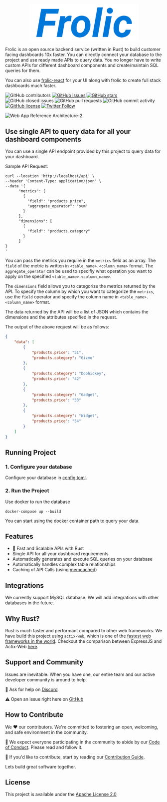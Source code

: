 
<p align="center">
<a href="">
  <img src="static/Frolic Icon.png" alt="Frolic Logo" width="350">
</a>
</p>

Frolic is an open source backend service (written in Rust) to build customer facing dashboards 10x faster. You can directly connect your database to the project and use ready made APIs to query data. You no longer have to write custom APIs for different dashboard components and create/maintain SQL queries for them.

You can also use [frolic-react](https://github.com/frolicorg/frolic-react) for your UI along with frolic to create full stack dashboards much faster.

![GitHub contributors](https://img.shields.io/github/contributors/FrolicOrg/Frolic)
[![GitHub issues](https://img.shields.io/github/issues/FrolicOrg/Frolic)](https://github.com/FrolicOrg/Frolic/issues)
[![GitHub stars](https://img.shields.io/github/stars/FrolicOrg/Frolic)](https://github.com/FrolicOrg/Frolic/stargazers)
![GitHub closed issues](https://img.shields.io/github/issues-closed/FrolicOrg/Frolic)
![GitHub pull requests](https://img.shields.io/github/issues-pr-raw/FrolicOrg/Frolic)
![GitHub commit activity](https://img.shields.io/github/commit-activity/m/FrolicOrg/Frolic)
[![GitHub license](https://img.shields.io/github/license/FrolicOrg/Frolic)](https://github.com/FrolicOrg/Frolic)
[![Twitter Follow](https://img.shields.io/twitter/follow/FrolicOrg?style=social)](https://twitter.com/FrolicOrg)
<!-- 
![GitHub release (latest by date)](https://img.shields.io/github/v/release/FrolicOrg/Frolic) 
![Docker Cloud Build Status](https://img.shields.io/docker/cloud/build/tooljet/tooljet-ce)
-->

![Web App Reference Architecture-2](https://github.com/frolicorg/frolic/assets/15258498/9c0d540e-fdd5-4968-8c6e-ff41a655c873)


## Use single API to query data for all your dashboard components

You can use a single API endpoint provided by this project to query data for your dashboard. 

Sample API Request: 

```curl
curl --location 'http://localhost/api' \
--header 'Content-Type: application/json' \
--data '{
      "metrics": [
        {
          "field": "products.price",
          "aggregate_operator": "sum"
        }
      ],
      "dimensions": [
        {
          "field": "products.category"
        }
      ]
}
'
```

You can pass the metrics you require in the `metrics` field as an array. The `field` of the metric is written in `<table_name>.<column_name>` format. The `aggregate_operator` can be used to specifiy what operation you want to apply on the specified `<table_name>.<column_name>`. 

The `dimensions` field allows you to categorize the metrics returned by the API. To specify the column by which you want to categorize the `metrics`, use the `field` operator and specify the column name in `<table_name>.<column_name>` format.

The data returned by the API will be a list of JSON which contains the dimensions and the attributes specified in the request.

The output of the above request will be as follows:

```json
{
    "data": [
        {
            "products.price": "51",
            "products.category": "Gizmo"
        },
        {
            "products.category": "Doohickey",
            "products.price": "42"
        },
        {
            "products.category": "Gadget",
            "products.price": "53"
        },
        {
            "products.category": "Widget",
            "products.price": "54"
        }
    ]
}
```

## Running Project

### 1. Configure your database

Configure your database in [config.toml](https://www.frolicorg.com/docs/getting-started/app-configurations).

### 2. Run the Project

Use docker to run the database
```
docker-compose up --build
```

You can start using the docker container path to query your data.

## Features

* 🚀 Fast and Scalable APIs with Rust
* Single API for all your dashboard requirements
* Automatically generates and execute SQL queries on your database
* Automatically handles complex table relationships
* Caching of API Calls (using [memcached](https://memcached.org))

## Integrations

We currently support MySQL database. We will add integrations with other databases in the future.

## Why Rust?

Rust is much faster and performant compared to other web frameworks. We have build this project using `actix-web`, which is one of the [fastest web frameworks in the world](https://www.techempower.com/benchmarks/#section=data-r21). Checkout the comparison between ExpressJS and Actix-Web [here](https://medium.com/@maxsparr0w/performance-of-node-js-compared-to-actix-web-37f20810fb1a).

## Support and Community

Issues are inevitable. When you have one, our entire team and our active developer community is around to help.

💬 Ask for help on [Discord](https://discord.gg/NA9nkZaQnv)

⚠️ Open an issue right here on [GitHub](https://github.com/arihantparsoya/dashboard-semantic-layer/issues/new/choose)

## How to Contribute

We ❤️ our contributors. We're committed to fostering an open, welcoming, and safe environment in the community.

📕 We expect everyone participating in the community to abide by our [Code of Conduct](https://github.com/arihantparsoya/dashboard-semantic-layer/wiki/Code-of-Conduct). Please read and follow it. 

🤝 If you'd like to contribute, start by reading our [Contribution Guide](https://github.com/arihantparsoya/dashboard-semantic-layer/wiki/Guide-to-Contribution).

Lets build great software together.

## License

This project is available under the [Apache License 2.0](https://github.com/arihantparsoya/dashboard-semantic-layer/blob/prod/LICENSE)


